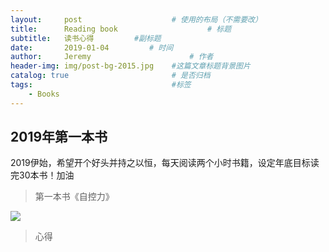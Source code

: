 ```yaml
---
layout:     post                    # 使用的布局（不需要改）
title:      Reading book                    # 标题 
subtitle:   读书心得         #副标题
date:       2019-01-04         # 时间
author:     Jeremy                      # 作者
header-img: img/post-bg-2015.jpg    #这篇文章标题背景图片
catalog: true                       # 是否归档
tags:                               #标签
    - Books
---
```


## 2019年第一本书

2019伊始，希望开个好头并持之以恒，每天阅读两个小时书籍，设定年底目标读完30本书！加油

   
        
> 第一本书《自控力》

![](https://ws4.sinaimg.cn/large/006tNc79ly1fyul0t6qnhj30go0goab2.jpg)


> 心得

